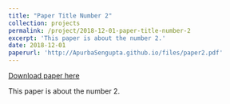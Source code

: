```yaml
---
title: "Paper Title Number 2"
collection: projects
permalink: /project/2018-12-01-paper-title-number-2
excerpt: 'This paper is about the number 2.'
date: 2018-12-01
paperurl: 'http://ApurbaSengupta.github.io/files/paper2.pdf'
---
```


<a href='http://ApurbaSengupta.github.io/files/paper2.pdf'>Download paper here</a>

This paper is about the number 2.

